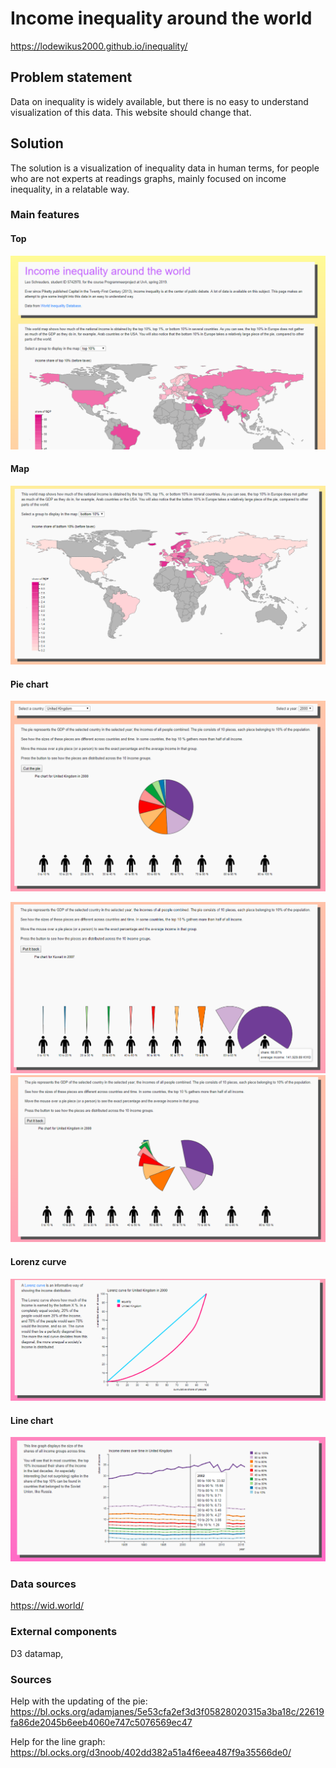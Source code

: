# Income inequality around the world

https://lodewikus2000.github.io/inequality/

## Problem statement

Data on inequality is widely available, but there is no easy to understand visualization of this data. This website should change that.


## Solution

The solution is a visualization of inequality data in human terms, for people who are not experts at readings graphs, mainly focused on income inequality, in a relatable way.


### Main features

#### Top
![main](doc/main.png)


#### Map
![map](doc/map.png)

#### Pie chart
![pie](doc/pie.png)

![pie_tooltip](doc/pie_tooltip.png)
![pie_animation](doc/pie_animation.png)

#### Lorenz curve
![lorenz](doc/lorenz.png)


#### Line chart
![line](doc/line.png)





### Data sources
https://wid.world/


### External components
D3 datamap,


### Sources

Help with the updating of the pie:
https://bl.ocks.org/adamjanes/5e53cfa2ef3d3f05828020315a3ba18c/22619fa86de2045b6eeb4060e747c5076569ec47

Help for the line graph:
https://bl.ocks.org/d3noob/402dd382a51a4f6eea487f9a35566de0/
